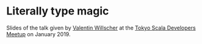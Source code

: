 Literally type magic
====================

Slides of the talk given by [Valentin Willscher](https://github.com/valenterry) at the [Tokyo Scala Developers Meetup](https://www.meetup.com/Tokyo-Scala-Developers/) on January 2019.
